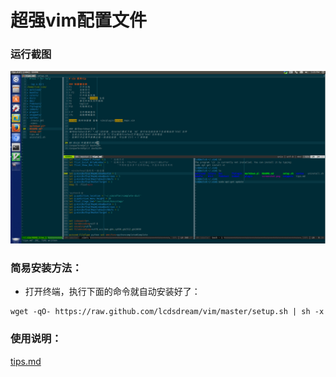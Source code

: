 # 超强vim配置文件


### 运行截图

![screenshot.png](screenshot.png)

### 简易安装方法：

* 打开终端，执行下面的命令就自动安装好了：
```
wget -qO- https://raw.github.com/lcdsdream/vim/master/setup.sh | sh -x
```

### 使用说明：

[tips.md](tips.md)
